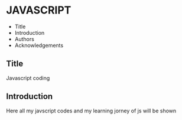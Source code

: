 # JAVASCRIPT
 
 - Title
 - Introduction
 - Authors
 - Acknowledgements

## Title

Javascript coding

## Introduction

Here all my javscript codes and my learning jorney of js will be shown

